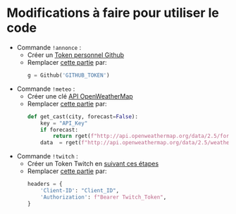 # Modifications à faire pour utiliser le code

- Commande `!annonce` :
  - Créer un [Token personnel Github](https://docs.github.com/en/github/authenticating-to-github/creating-a-personal-access-token)
  - Remplacer [cette partie](https://github.com/MrSpaar/discord-bot/blob/master/cogs/admin.py#L111) par:
    ```python
    g = Github('GITHUB_TOKEN')
    ```
- Commande `!meteo` :
  - Créer une clé [API OpenWeatherMap](https://home.openweathermap.org/api_keys)
  - Remplacer [cette partie](https://github.com/MrSpaar/discord-bot/blob/master/cogs/weather.py#L18-L21) par:
    ```python
    def get_cast(city, forecast=False):
        key = "API_Key"
        if forecast:
            return rget(f"http://api.openweathermap.org/data/2.5/forecast?q={city}&units=metric&APPID={key}").json()
        data  = rget(f"http://api.openweathermap.org/data/2.5/weather?q={city}&units=metric&APPID={key}").json()
    ```
- Commande `!twitch` :
  - Créer un Token Twitch en [suivant ces étapes](https://dev.twitch.tv/docs/authentication)
  - Remplacer [cette partie](https://github.com/MrSpaar/discord-bot/blob/master/cogs/chat.py#L51-L54) par:
    ```python
    headers = {
        'Client-ID': "Client_ID",
        'Authorization': f"Bearer Twitch_Token",
    }
    ```
